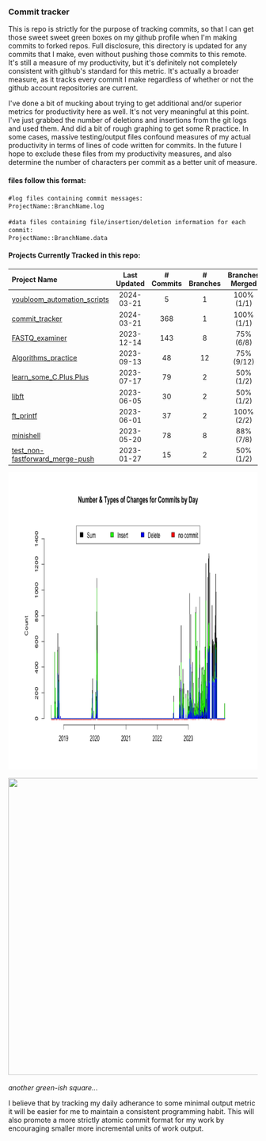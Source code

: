 ### Commit tracker
This is repo is strictly for the purpose of tracking commits, so that I can get those sweet sweet green boxes on my github profile when I'm making commits to forked repos. Full disclosure, this directory is updated for any commits that I make, even without pushing those commits to this remote. It's still a measure of my productivity, but it's definitely not completely consistent with github's standard for this metric. It's actually a broader measure, as it tracks every commit I make regardless of whether or not the github account repositories are current.

I've done a bit of mucking about trying to get additional and/or superior metrics for productivity here as well. It's not very meaningful at this point. I've just grabbed the number of deletions and insertions from the git logs and used them. And did a bit of rough graphing to get some R practice. In some cases, massive testing/output files confound measures of my actual productivity in terms of lines of code written for commits. In the future I hope to exclude these files from my productivity measures, and also determine the number of characters per commit as a better unit of measure.

#### files follow this format:
```
#log files containing commit messages:
ProjectName::BranchName.log

#data files containing file/insertion/deletion information for each commit:
ProjectName::BranchName.data
```
#### Projects Currently Tracked in this repo:

[comment]: # (This is where the table goes)

Project Name | Last Updated | # Commits | # Branches | Branches Merged
:---|:---:|:---:|:---:|:---:
[youbloom_automation_scripts](https://github.com/pierremigeon/youbloom_automation_scripts)          |  2024-03-21  |  5    |  1   |  100%  (1/1)
[commit_tracker](https://github.com/pierremigeon/commit_tracker)                                    |  2024-03-21  |  368  |  1   |  100%  (1/1)
[FASTQ_examiner](https://github.com/pierremigeon/FASTQ_examiner)                                    |  2023-12-14  |  143  |  8   |  75%   (6/8)
[Algorithms_practice](https://github.com/pierremigeon/Algorithms_practice)                          |  2023-09-13  |  48   |  12  |  75%   (9/12)
[learn_some_C.Plus.Plus](https://github.com/pierremigeon/learn_some_C.Plus.Plus)                    |  2023-07-17  |  79   |  2   |  50%   (1/2)
[libft](https://github.com/pierremigeon/libft)                                                      |  2023-06-05  |  30   |  2   |  50%   (1/2)
[ft_printf](https://github.com/pierremigeon/ft_printf)                                              |  2023-06-01  |  37   |  2   |  100%  (2/2)
[minishell](https://github.com/pierremigeon/minishell)                                              |  2023-05-20  |  78   |  8   |  88%   (7/8)
[test_non-fastforward_merge-push](https://github.com/pierremigeon/test_non-fastforward_merge-push)  |  2023-01-27  |  15   |  2   |  50%   (1/2)

[comment]: # (This is where the table ends)

<p align="center">
 <img width="920" height="600" src="https://github.com/pierremigeon/commit_tracker/blob/master/totals_lineplot.png">
</p>
<p align="center">
  <img width="920" height="600" src="https://cdn.shopify.com/s/files/1/0502/6417/products/ScreenShot2020-04-30at10.11.38PM_4472x.png?v=1588308646">
</p>

*another green-ish square...*

I believe that by tracking my daily adherance to some minimal output metric it will be easier for me to maintain a consistent programming habit. This will also promote a more strictly atomic commit format for my work by encouraging smaller more incremental units of work output.
